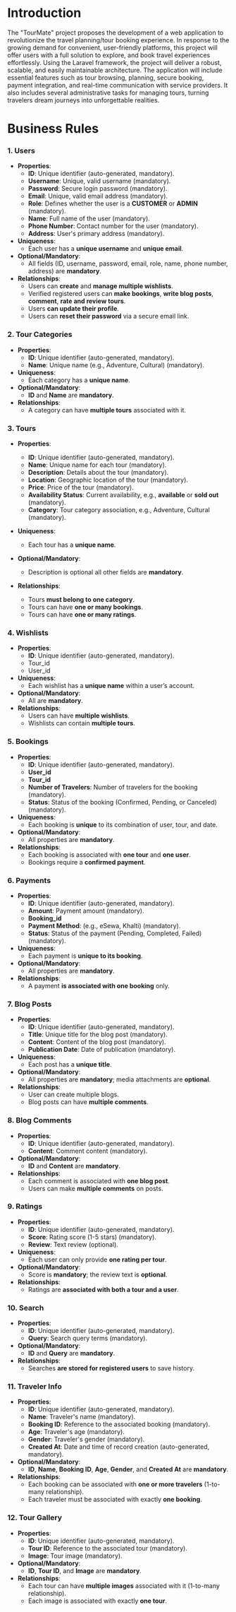 # Introduction
The "TourMate" project proposes the development of a web application to
revolutionize the travel planning/tour booking experience. In response to the
growing demand for convenient, user-friendly platforms, this project will offer users
with a full solution to explore, and book travel experiences effortlessly. Using the
Laravel framework, the project will deliver a robust, scalable, and easily
maintainable architecture. The application will include essential features such as
tour browsing, planning, secure booking, payment integration, and real-time
communication with service providers. It also includes several administrative tasks
for managing tours, turning travelers dream journeys into unforgettable realities.

# Business Rules
### **1. Users**

- **Properties**:
    - **ID**: Unique identifier (auto-generated, mandatory).
    - **Username**: Unique, valid username (mandatory).
    - **Password**: Secure login password (mandatory).
    - **Email**: Unique, valid email address (mandatory).
    - **Role**: Defines whether the user is a **CUSTOMER** or **ADMIN** (mandatory).
    - **Name**: Full name of the user (mandatory).
    - **Phone Number**: Contact number for the user (mandatory).
    - **Address**: User's primary address (mandatory).
- **Uniqueness**:
    - Each user has a **unique username** and **unique email**.
- **Optional/Mandatory**:
    - All fields (ID, username, password, email, role, name, phone number, address) are **mandatory**.
- **Relationships**:
    - Users can **create** and **manage multiple wishlists**.
    - Verified registered users can **make bookings**, **write blog posts**, **comment**, **rate and review tours**.
    - Users **can update their profile**.
    - Users can **reset their password** via a secure email link.

### **2. Tour Categories**

- **Properties**:
    - **ID**: Unique identifier (auto-generated, mandatory).
    - **Name**: Unique name (e.g., Adventure, Cultural) (mandatory).
- **Uniqueness**:
    - Each category has a **unique name**.
- **Optional/Mandatory**:
    - **ID** and **Name** are **mandatory**.
- **Relationships**:
    - A category can have **multiple tours** associated with it.

### **3. Tours**

- **Properties**:
    - **ID**: Unique identifier (auto-generated, mandatory).
    - **Name**: Unique name for each tour (mandatory).
    - **Description**: Details about the tour (mandatory).
    - **Location**: Geographic location of the tour (mandatory).
    - **Price**: Price of the tour (mandatory).
    - **Availability Status**: Current availability, e.g., **available** or **sold out** (mandatory).
    - **Category**: Tour category association, e.g., Adventure, Cultural (mandatory).
    
- **Uniqueness**:
    - Each tour has a **unique name**.
- **Optional/Mandatory**:
    - Description is optional all other fields are **mandatory**.
- **Relationships**:
    - Tours **must belong to one category**.
    - Tours can have **one or many bookings**.
    - Tours can have **one or many ratings**.

### **4. Wishlists**

- **Properties**:
    - **ID**: Unique identifier (auto-generated, mandatory).
    - Tour_id
    - User_id
- **Uniqueness**:
    - Each wishlist has a **unique name** within a user’s account.
- **Optional/Mandatory**:
    - All are **mandatory**.
- **Relationships**:
    - Users can have **multiple wishlists**.
    - Wishlists can contain **multiple tours**.
    

### **5. Bookings**

- **Properties**:
    - **ID**: Unique identifier (auto-generated, mandatory).
    - **User_id**
    - **Tour_id**
    - **Number of Travelers**: Number of travelers for the booking (mandatory).
    - **Status**: Status of the booking (Confirmed, Pending, or Canceled) (mandatory).
- **Uniqueness**:
    - Each booking is **unique** to its combination of user, tour, and date.
- **Optional/Mandatory**:
    - All properties are **mandatory**.
- **Relationships**:
    - Each booking is associated with **one tour** and **one user**.
    - Bookings require a **confirmed payment**.

### **6. Payments**

- **Properties**:
    - **ID**: Unique identifier (auto-generated, mandatory).
    - **Amount**: Payment amount (mandatory).
    - **Booking_id**
    - **Payment Method**: (e.g., eSewa, Khalti) (mandatory).
    - **Status**: Status of the payment (Pending, Completed, Failed) (mandatory).
- **Uniqueness**:
    - Each payment is **unique to its booking**.
- **Optional/Mandatory**:
    - All properties are **mandatory**.
- **Relationships**:
    - A payment **is associated with one booking** only.

### **7. Blog Posts**

- **Properties**:
    - **ID**: Unique identifier (auto-generated, mandatory).
    - **Title**: Unique title for the blog post (mandatory).
    - **Content**: Content of the blog post (mandatory).
    - **Publication Date**: Date of publication (mandatory).
- **Uniqueness**:
    - Each post has a **unique title**.
- **Optional/Mandatory**:
    - All properties are **mandatory**; media attachments are **optional**.
- **Relationships**:
    - User can create multiple blogs.
    - Blog posts can have **multiple comments**.

### **8. Blog Comments**

- **Properties**:
    - **ID**: Unique identifier (auto-generated, mandatory).
    - **Content**: Comment content (mandatory).
- **Optional/Mandatory**:
    - **ID** and **Content** are **mandatory**.
- **Relationships**:
    - Each comment is associated with **one blog post**.
    - Users can make **multiple comments** on posts.

### **9. Ratings**

- **Properties**:
    - **ID**: Unique identifier (auto-generated, mandatory).
    - **Score**: Rating score (1-5 stars) (mandatory).
    - **Review**: Text review (optional).
- **Uniqueness**:
    - Each user can only provide **one rating per tour**.
- **Optional/Mandatory**:
    - Score is **mandatory**; the review text is **optional**.
- **Relationships**:
    - Ratings are **associated with both a tour and a user**.

### **10. Search**

- **Properties**:
    - **ID**: Unique identifier (auto-generated, mandatory).
    - **Query**: Search query terms (mandatory).
- **Optional/Mandatory**:
    - **ID** and **Query** are **mandatory**.
- **Relationships**:
    - Searches **are stored for registered users** to save history.

### **11. Traveler Info**

- **Properties**:
    - **ID**: Unique identifier (auto-generated, mandatory).
    - **Name**: Traveler's name (mandatory).
    - **Booking ID**: Reference to the associated booking (mandatory).
    - **Age**: Traveler's age (mandatory).
    - **Gender**: Traveler's gender (mandatory).
    - **Created At**: Date and time of record creation (auto-generated, mandatory).
- **Optional/Mandatory**:
    - **ID**, **Name**, **Booking ID**, **Age**, **Gender**, and **Created At** are **mandatory**.
- **Relationships**:
    - Each booking can be associated with **one or more travelers** (1-to-many relationship).
    - Each traveler must be associated with exactly **one booking**.

### **12. Tour Gallery**

- **Properties**:
    - **ID**: Unique identifier (auto-generated, mandatory).
    - **Tour ID**: Reference to the associated tour (mandatory).
    - **Image**: Tour image (mandatory).
- **Optional/Mandatory**:
    - **ID**, **Tour ID**, and **Image** are **mandatory**.
- **Relationships**:
    - Each tour can have **multiple images** associated with it (1-to-many relationship).
    - Each image is associated with exactly **one tour**.